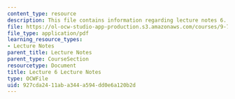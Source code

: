 ```yaml
---
content_type: resource
description: This file contains information regarding lecture notes 6.
file: https://ol-ocw-studio-app-production.s3.amazonaws.com/courses/9-70-social-psychology-spring-2013/927cda2411aba344a594dd0e6a120b2d_MIT9_70S13_Lect6.pdf
file_type: application/pdf
learning_resource_types:
- Lecture Notes
parent_title: Lecture Notes
parent_type: CourseSection
resourcetype: Document
title: Lecture 6 Lecture Notes
type: OCWFile
uid: 927cda24-11ab-a344-a594-dd0e6a120b2d
---
```

